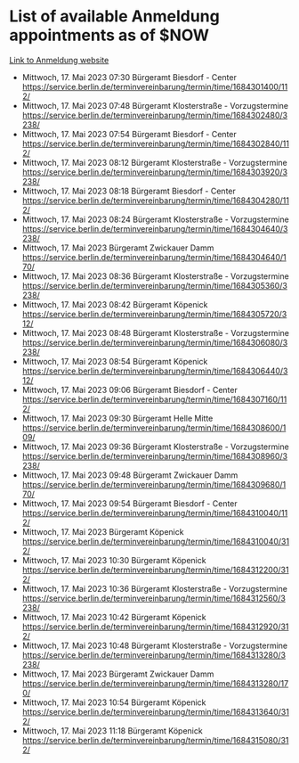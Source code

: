 # List of available Anmeldung appointments as of $NOW
[Link to Anmeldung website](https://service.berlin.de/terminvereinbarung/termin/tag.php?termin=1&anliegen[]=120686&dienstleisterlist=122210,122217,327316,122219,327312,122227,327314,122231,327346,122243,327348,122254,122252,329742,122260,329745,122262,329748,122271,327278,122273,327274,122277,327276,330436,122280,327294,122282,327290,122284,327292,122291,327270,122285,327266,122286,327264,122296,327268,150230,329760,122297,327286,122294,327284,122312,329763,122314,329775,122304,327330,122311,327334,122309,327332,317869,122281,327352,122279,329772,122283,122276,327324,122274,327326,122267,329766,122246,327318,122251,327320,122257,327322,122208,327298,122226,327300&herkunft=http%3A%2F%2Fservice.berlin.de%2Fdienstleistung%2F120686%2F)
- Mittwoch, 17. Mai 2023 07:30 Bürgeramt Biesdorf - Center https://service.berlin.de/terminvereinbarung/termin/time/1684301400/112/
- Mittwoch, 17. Mai 2023 07:48 Bürgeramt Klosterstraße - Vorzugstermine https://service.berlin.de/terminvereinbarung/termin/time/1684302480/3238/
- Mittwoch, 17. Mai 2023 07:54 Bürgeramt Biesdorf - Center https://service.berlin.de/terminvereinbarung/termin/time/1684302840/112/
- Mittwoch, 17. Mai 2023 08:12 Bürgeramt Klosterstraße - Vorzugstermine https://service.berlin.de/terminvereinbarung/termin/time/1684303920/3238/
- Mittwoch, 17. Mai 2023 08:18 Bürgeramt Biesdorf - Center https://service.berlin.de/terminvereinbarung/termin/time/1684304280/112/
- Mittwoch, 17. Mai 2023 08:24 Bürgeramt Klosterstraße - Vorzugstermine https://service.berlin.de/terminvereinbarung/termin/time/1684304640/3238/
- Mittwoch, 17. Mai 2023  Bürgeramt Zwickauer Damm https://service.berlin.de/terminvereinbarung/termin/time/1684304640/170/
- Mittwoch, 17. Mai 2023 08:36 Bürgeramt Klosterstraße - Vorzugstermine https://service.berlin.de/terminvereinbarung/termin/time/1684305360/3238/
- Mittwoch, 17. Mai 2023 08:42 Bürgeramt Köpenick https://service.berlin.de/terminvereinbarung/termin/time/1684305720/312/
- Mittwoch, 17. Mai 2023 08:48 Bürgeramt Klosterstraße - Vorzugstermine https://service.berlin.de/terminvereinbarung/termin/time/1684306080/3238/
- Mittwoch, 17. Mai 2023 08:54 Bürgeramt Köpenick https://service.berlin.de/terminvereinbarung/termin/time/1684306440/312/
- Mittwoch, 17. Mai 2023 09:06 Bürgeramt Biesdorf - Center https://service.berlin.de/terminvereinbarung/termin/time/1684307160/112/
- Mittwoch, 17. Mai 2023 09:30 Bürgeramt Helle Mitte https://service.berlin.de/terminvereinbarung/termin/time/1684308600/109/
- Mittwoch, 17. Mai 2023 09:36 Bürgeramt Klosterstraße - Vorzugstermine https://service.berlin.de/terminvereinbarung/termin/time/1684308960/3238/
- Mittwoch, 17. Mai 2023 09:48 Bürgeramt Zwickauer Damm https://service.berlin.de/terminvereinbarung/termin/time/1684309680/170/
- Mittwoch, 17. Mai 2023 09:54 Bürgeramt Biesdorf - Center https://service.berlin.de/terminvereinbarung/termin/time/1684310040/112/
- Mittwoch, 17. Mai 2023  Bürgeramt Köpenick https://service.berlin.de/terminvereinbarung/termin/time/1684310040/312/
- Mittwoch, 17. Mai 2023 10:30 Bürgeramt Köpenick https://service.berlin.de/terminvereinbarung/termin/time/1684312200/312/
- Mittwoch, 17. Mai 2023 10:36 Bürgeramt Klosterstraße - Vorzugstermine https://service.berlin.de/terminvereinbarung/termin/time/1684312560/3238/
- Mittwoch, 17. Mai 2023 10:42 Bürgeramt Köpenick https://service.berlin.de/terminvereinbarung/termin/time/1684312920/312/
- Mittwoch, 17. Mai 2023 10:48 Bürgeramt Klosterstraße - Vorzugstermine https://service.berlin.de/terminvereinbarung/termin/time/1684313280/3238/
- Mittwoch, 17. Mai 2023  Bürgeramt Zwickauer Damm https://service.berlin.de/terminvereinbarung/termin/time/1684313280/170/
- Mittwoch, 17. Mai 2023 10:54 Bürgeramt Köpenick https://service.berlin.de/terminvereinbarung/termin/time/1684313640/312/
- Mittwoch, 17. Mai 2023 11:18 Bürgeramt Köpenick https://service.berlin.de/terminvereinbarung/termin/time/1684315080/312/
